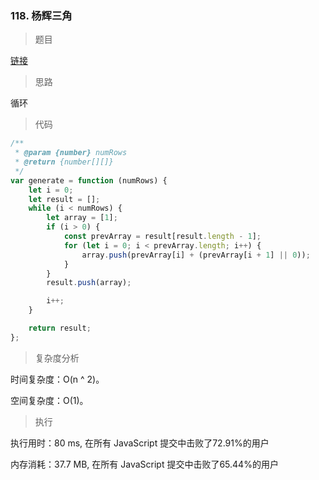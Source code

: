 ### 118. 杨辉三角

> 题目

[链接](https://leetcode-cn.com/problems/pascals-triangle/)

> 思路

循环

> 代码

```js
/**
 * @param {number} numRows
 * @return {number[][]}
 */
var generate = function (numRows) {
    let i = 0;
    let result = [];
    while (i < numRows) {
        let array = [1];
        if (i > 0) {
            const prevArray = result[result.length - 1];
            for (let i = 0; i < prevArray.length; i++) {
                array.push(prevArray[i] + (prevArray[i + 1] || 0));
            }
        }
        result.push(array);

        i++;
    }

    return result;
};
```

> 复杂度分析

时间复杂度：O(n ^ 2)。

空间复杂度：O(1)。

> 执行

执行用时：80 ms, 在所有 JavaScript 提交中击败了72.91%的用户

内存消耗：37.7 MB, 在所有 JavaScript 提交中击败了65.44%的用户
